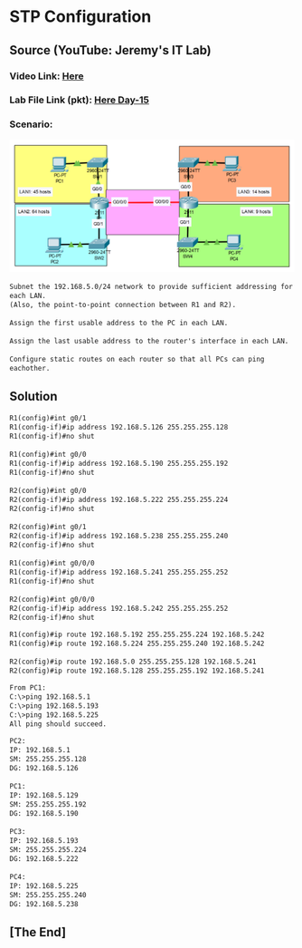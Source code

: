 # **STP Configuration**
## Source (YouTube: Jeremy's IT Lab)
### Video Link: [Here](https://youtu.be/Rn_E1Qv8--I?si=48Udtz3VxXRErlTt)
### Lab File Link (pkt): [Here Day-15](https://mega.nz/file/nsBGwLiC#QsZt8mGflNCUUZDXAy_-atE18AgnDKLR68QjHbE3soI)
### Scenario:
![](../images/jsubn.PNG)
```
Subnet the 192.168.5.0/24 network to provide sufficient addressing for each LAN.
(Also, the point-to-point connection between R1 and R2).

Assign the first usable address to the PC in each LAN.

Assign the last usable address to the router's interface in each LAN.

Configure static routes on each router so that all PCs can ping eachother.
```
## **Solution**
```
R1(config)#int g0/1
R1(config-if)#ip address 192.168.5.126 255.255.255.128
R1(config-if)#no shut

R1(config)#int g0/0
R1(config-if)#ip address 192.168.5.190 255.255.255.192
R1(config-if)#no shut

R2(config)#int g0/0
R2(config-if)#ip address 192.168.5.222 255.255.255.224
R2(config-if)#no shut

R2(config)#int g0/1
R2(config-if)#ip address 192.168.5.238 255.255.255.240
R2(config-if)#no shut

R1(config)#int g0/0/0
R1(config-if)#ip address 192.168.5.241 255.255.255.252
R1(config-if)#no shut

R2(config)#int g0/0/0
R2(config-if)#ip address 192.168.5.242 255.255.255.252
R2(config-if)#no shut
```
```
R1(config)#ip route 192.168.5.192 255.255.255.224 192.168.5.242
R1(config)#ip route 192.168.5.224 255.255.255.240 192.168.5.242

R2(config)#ip route 192.168.5.0 255.255.255.128 192.168.5.241
R2(config)#ip route 192.168.5.128 255.255.255.192 192.168.5.241
```
```
From PC1: 
C:\>ping 192.168.5.1
C:\>ping 192.168.5.193
C:\>ping 192.168.5.225
All ping should succeed. 
```
```
PC2: 
IP: 192.168.5.1
SM: 255.255.255.128
DG: 192.168.5.126

PC1: 
IP: 192.168.5.129
SM: 255.255.255.192
DG: 192.168.5.190

PC3: 
IP: 192.168.5.193
SM: 255.255.255.224
DG: 192.168.5.222

PC4:
IP: 192.168.5.225
SM: 255.255.255.240
DG: 192.168.5.238
```

## **[The End]**